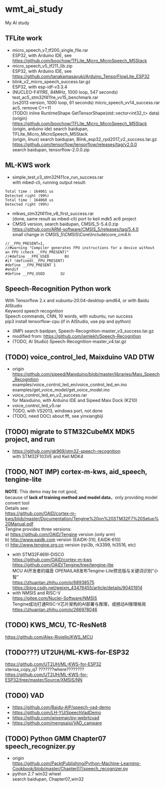 # wmt_ai_study
My AI study  

## TFLite work  
* micro_speech_v7_tf200_single_file.rar  
ESP32, with Arduino IDE, see https://github.com/boochow/TFLite_Micro_MicroSpeech_M5Stack  
* micro_speech_v5_tf211_lib.zip  
ESP32, with Arduino IDE, see https://github.com/tanakamasayuki/Arduino_TensorFlowLite_ESP32  
* blink_v2_micro_speech_success.tar.gz  
ESP32, with esp-idf-v3.3.4  
* (NUCLEO-F411RE, 84MHz, 1000 loop, 547 seconds) test_ac5_stm32f411re_vv15_benchmark.rar  
(vs2013 version, 1000 loop, 61 seconds) micro_speech_vv14_success.rar  
ac5, remove C++11  
(TODO) inline RuntimeShape GetTensorShape(std::vector<int32_t> data)  
(origin) https://github.com/boochow/TFLite_Micro_MicroSpeech_M5Stack  
(origin, arduino ide) search baidupan, TFLite_Micro_MicroSpeech_M5Stack  
(origin, linux) search baidupan, Blink_esp32_rpd2017_v2_success.tar.gz  
https://github.com/tensorflow/tensorflow/releases/tag/v2.0.0  
search baidupan, tensorflow-2.0.0.zip  

## ML-KWS work  
* simple_test_v3_stm32f411ce_run_success.rar  
with mbed-cli, running output result:    
```
Total time : 164061 us  
Detected right (99%)  
Total time : 164060 us  
Detected right (99%)  
```
* mlkws_stm32f411re_v8_first_success.rar  
(done, same result as mbed-cli) port to keil mdk5 ac6 project  
* CMSIS version, search baidupan, CMSIS_5-5.4.0.zip    
https://github.com/ARM-software/CMSIS_5/releases/tag/5.4.0  
small change in CMSIS_5\CMSIS\Core\Include\core_cm4.h  
```
//__FPU_PRESENT=1,
//#warning "Compiler generates FPU instructions for a device without an FPU (check __FPU_PRESENT)"
//#define __FPU_USED       0U
#if !defined(__FPU_PRESENT)
#define __FPU_PRESENT 1
#endif
#define __FPU_USED       1U
```

## Speech-Recognition Python work  
With Tensorflow 2.x and xubuntu-20.04-desktop-amd64, or with Baidu AIStudio    
Keyword speech recognition   
Speech commands, CNN, 10 words, with xubuntu, run success    
pip3 install tensorflow-cpu (if in AIStudio, use pip and python)  
* (IMP) search baidpan, Speech-Recognition-master_v3_success.tar.gz  
* modified from: https://github.com/iamlekh/Speech-Recognition   
* (TODO, AI Studio) Speech-Recognition-master_v4.tar.gz  

## (TODO) voice_control_led, Maixduino VAD DTW  
* origin  
https://github.com/sipeed/Maixduino/blob/master/libraries/Maix_Speech_Recognition  
examples/voice_control_led_en/voice_control_led_en.ino  
examples/get_voice_model/get_voice_model.ino  
* voice_control_led_en_v2_success.rar    
for Maixduino, with Arduino IDE and Sipeed Maix Dock (K210)  
* voice_control_led_v5.rar  
TODO, with VS2013, windows port, not done      
* (TODO, need DOC) about fft, see yinxiangbiji  

## (TODO) migrate to STM32CubeMX MDK5 project, and run      
* https://github.com/gk969/stm32-speech-recognition  
with STM32F103VE and Keil MDK4     

## (TODO, NOT IMP) cortex-m-kws, aid_speech, tengine-lite  
**NOTE**: This demo may be not good,  
because of **lack of training method and model data**，only providing model convert tool    
Details see:   
https://github.com/OAID/cortex-m-kws/blob/master/Documentation/Tengine%20on%20STM32F7%20Setup%20Manual.pdf  
Tengine provides three versions:  
a) https://github.com/OAID/Tengine version (only arm)  
b) http://www.eaidk.com version (EAIDK-310, EAIDK-610)  
c) http://www.tengine.org.cn version (rpi3b, rk3399, hi3516, etc)  
* with STM32F469I-DISCO  
https://github.com/OAID/cortex-m-kws  
https://github.com/OAID/Tengine/tree/tengine-lite  
MCU AI开发者的福音 OPENAILAB发布Tengine-Lite预览版与关键词识别“小智”  
https://zhuanlan.zhihu.com/p/68938575  
https://blog.csdn.net/weixin_43476455/article/details/90401914  
* with NMSIS and RISC-V  
https://gitee.com/Nuclei-Software/NMSIS  
Tengine成功打通RISC-V芯片架构的AI部署与推理，或撼动AI推理格局  
https://zhuanlan.zhihu.com/p/266978046  

## (TODO) KWS_MCU, TC-ResNet8  
https://github.com/Alex-Riviello/KWS_MCU  


## (TODO???) UT2UH/ML-KWS-for-ESP32  
https://github.com/UT2UH/ML-KWS-for-ESP32  
xtensa_copy_q7 ???????where????????  
https://github.com/UT2UH/ML-KWS-for-ESP32/tree/master/Source/XMSIS/NN  

## (TODO) VAD  
* https://github.com/Baidu-AIP/speech-vad-demo  
* https://github.com/LH-YU/SpeechVadDemo  
* https://github.com/wiseman/py-webrtcvad  
* https://github.com/mengsaisi/VAD_campare   


## (TODO) Python GMM Chapter07 speech_recognizer.py  
* origin  
https://github.com/PacktPublishing/Python-Machine-Learning-Cookbook/blob/master/Chapter07/speech_recognizer.py   
* python 2.7 win32 wheel     
search baidupan, Chapter07_win32  


